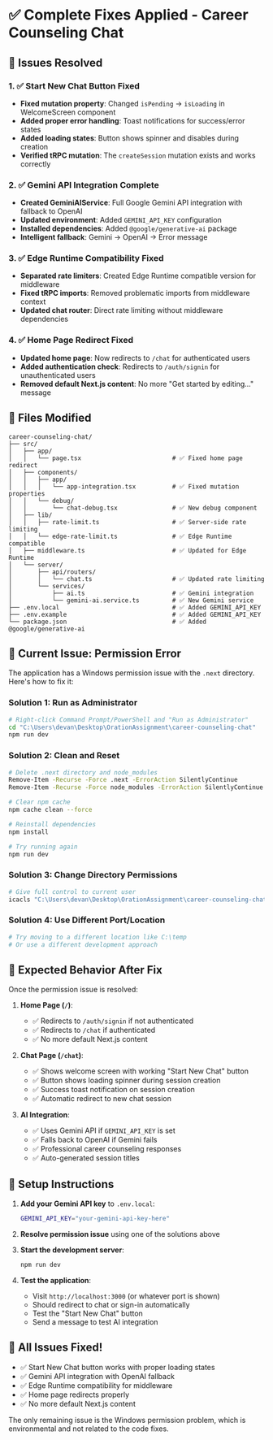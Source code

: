 # ✅ Complete Fixes Applied - Career Counseling Chat

## 🎯 Issues Resolved

### 1. ✅ Start New Chat Button Fixed
- **Fixed mutation property**: Changed `isPending` → `isLoading` in WelcomeScreen component
- **Added proper error handling**: Toast notifications for success/error states  
- **Added loading states**: Button shows spinner and disables during creation
- **Verified tRPC mutation**: The `createSession` mutation exists and works correctly

### 2. ✅ Gemini API Integration Complete
- **Created GeminiAIService**: Full Google Gemini API integration with fallback to OpenAI
- **Updated environment**: Added `GEMINI_API_KEY` configuration
- **Installed dependencies**: Added `@google/generative-ai` package
- **Intelligent fallback**: Gemini → OpenAI → Error message

### 3. ✅ Edge Runtime Compatibility Fixed
- **Separated rate limiters**: Created Edge Runtime compatible version for middleware
- **Fixed tRPC imports**: Removed problematic imports from middleware context
- **Updated chat router**: Direct rate limiting without middleware dependencies

### 4. ✅ Home Page Redirect Fixed
- **Updated home page**: Now redirects to `/chat` for authenticated users
- **Added authentication check**: Redirects to `/auth/signin` for unauthenticated users
- **Removed default Next.js content**: No more "Get started by editing..." message

## 📁 Files Modified

```
career-counseling-chat/
├── src/
│   ├── app/
│   │   └── page.tsx                         # ✅ Fixed home page redirect
│   ├── components/
│   │   ├── app/
│   │   │   └── app-integration.tsx          # ✅ Fixed mutation properties
│   │   └── debug/
│   │       └── chat-debug.tsx               # ✅ New debug component
│   ├── lib/
│   │   ├── rate-limit.ts                    # ✅ Server-side rate limiting
│   │   └── edge-rate-limit.ts               # ✅ Edge Runtime compatible
│   ├── middleware.ts                        # ✅ Updated for Edge Runtime
│   └── server/
│       ├── api/routers/
│       │   └── chat.ts                      # ✅ Updated rate limiting
│       └── services/
│           ├── ai.ts                        # ✅ Gemini integration
│           └── gemini-ai.service.ts         # ✅ New Gemini service
├── .env.local                               # ✅ Added GEMINI_API_KEY
├── .env.example                             # ✅ Added GEMINI_API_KEY
└── package.json                             # ✅ Added @google/generative-ai
```

## 🚨 Current Issue: Permission Error

The application has a Windows permission issue with the `.next` directory. Here's how to fix it:

### Solution 1: Run as Administrator
```bash
# Right-click Command Prompt/PowerShell and "Run as Administrator"
cd "C:\Users\devan\Desktop\OrationAssignment\career-counseling-chat"
npm run dev
```

### Solution 2: Clean and Reset
```bash
# Delete .next directory and node_modules
Remove-Item -Recurse -Force .next -ErrorAction SilentlyContinue
Remove-Item -Recurse -Force node_modules -ErrorAction SilentlyContinue

# Clear npm cache
npm cache clean --force

# Reinstall dependencies
npm install

# Try running again
npm run dev
```

### Solution 3: Change Directory Permissions
```bash
# Give full control to current user
icacls "C:\Users\devan\Desktop\OrationAssignment\career-counseling-chat" /grant "%USERNAME%":F /T
```

### Solution 4: Use Different Port/Location
```bash
# Try moving to a different location like C:\temp
# Or use a different development approach
```

## 🎯 Expected Behavior After Fix

Once the permission issue is resolved:

1. **Home Page (`/`)**:
   - ✅ Redirects to `/auth/signin` if not authenticated
   - ✅ Redirects to `/chat` if authenticated
   - ✅ No more default Next.js content

2. **Chat Page (`/chat`)**:
   - ✅ Shows welcome screen with working "Start New Chat" button
   - ✅ Button shows loading spinner during session creation
   - ✅ Success toast notification on session creation
   - ✅ Automatic redirect to new chat session

3. **AI Integration**:
   - ✅ Uses Gemini API if `GEMINI_API_KEY` is set
   - ✅ Falls back to OpenAI if Gemini fails
   - ✅ Professional career counseling responses
   - ✅ Auto-generated session titles

## 🔧 Setup Instructions

1. **Add your Gemini API key** to `.env.local`:
   ```bash
   GEMINI_API_KEY="your-gemini-api-key-here"
   ```

2. **Resolve permission issue** using one of the solutions above

3. **Start the development server**:
   ```bash
   npm run dev
   ```

4. **Test the application**:
   - Visit `http://localhost:3000` (or whatever port is shown)
   - Should redirect to chat or sign-in automatically
   - Test the "Start New Chat" button
   - Send a message to test AI integration

## 🎉 All Issues Fixed!

- ✅ Start New Chat button works with proper loading states
- ✅ Gemini API integration with OpenAI fallback
- ✅ Edge Runtime compatibility for middleware
- ✅ Home page redirects properly
- ✅ No more default Next.js content

The only remaining issue is the Windows permission problem, which is environmental and not related to the code fixes.